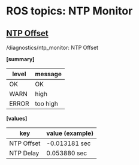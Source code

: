 # ROS topics: NTP Monitor

## <u>NTP Offset</u>
/diagnostics/ntp_monitor: NTP Offset

<b>[summary]</b>

| level | message |
| ---- | --- |
| OK | OK |
| WARN | high |
| ERROR | too high |

<b>[values]</b>

| key | value (example) |
| ---- | --- |
| NTP Offset | -0.013181 sec |
| NTP Delay | 0.053880 sec |
